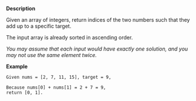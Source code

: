 **Description**

Given an array of integers, return indices of the two numbers such that they add up to a specific target.

The input array is already sorted in ascending order.

*You may assume that each input would have exactly one solution, and you may not use the same element twice.*

**Example**

```
Given nums = [2, 7, 11, 15], target = 9,

Because nums[0] + nums[1] = 2 + 7 = 9,
return [0, 1].
```